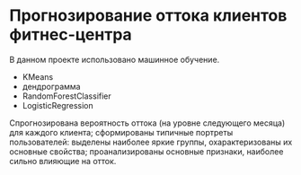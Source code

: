 # Прогнозирование оттока клиентов фитнес-центра

В данном проекте использовано машинное обучение. 
- KMeans
- дендрограмма
- RandomForestClassifier
- LogisticRegression

Спрогнозирована вероятность оттока (на уровне следующего месяца) для каждого клиента; сформированы типичные портреты пользователей: выделены наиболее яркие группы, охарактеризованы их основные свойства; проанализированы основные признаки, наиболее сильно влияющие на отток.